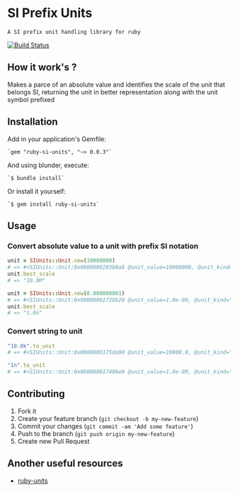 # SI Prefix Units
	A SI prefix unit handling library for ruby

[![Build Status](https://travis-ci.org/gnomex/ruby-si-units.png?branch=master)](https://travis-ci.org/gnomex/ruby-si-units)

## How it work's ?
<p>
  Makes a parce of an absolute value and identifies the scale of the unit that belongs SI, returning the unit in better representation along with the unit symbol prefixed
</p>

## Installation

Add in your application's Gemfile:

    `gem "ruby-si-units", "~> 0.0.3"`

And using blunder, execute:

    `$ bundle install`

Or install it yourself:

    `$ gem install ruby-si-units`


## Usage

### Convert absolute value to a unit with prefix SI notation

```ruby
unit = SIUnits::Unit.new(10000000)
# => #<SIUnits::Unit:0x0000000283b8a8 @unit_value=10000000, @unit_kind="mega">
unit.best_scale
# => "10.0M"
```

```ruby
unit = SIUnits::Unit.new(0.000000001)
# => #<SIUnits::Unit:0x0000000272bb20 @unit_value=1.0e-09, @unit_kind="nano">
unit.best_scale
# => "1.0n"
```
### Convert string to unit

```ruby
"10.0k".to_unit
# => #<SIUnits::Unit:0x0000000175da90 @unit_value=10000.0, @unit_kind="kilo">

"1n".to_unit
# => #<SIUnits::Unit:0x000000017406e8 @unit_value=1.0e-09, @unit_kind="nano">
```

## Contributing

1. Fork it
2. Create your feature branch (`git checkout -b my-new-feature`)
3. Commit your changes (`git commit -am 'Add some feature'`)
4. Push to the branch (`git push origin my-new-feature`)
5. Create new Pull Request

## Another useful resources
* [ruby-units](https://github.com/olbrich/ruby-units)
